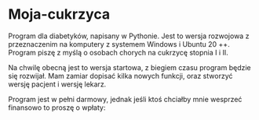 # Moja-cukrzyca
Program dla diabetyków, napisany w Pythonie. Jest to wersja rozwojowa z przeznaczenim na komputery z systemem Windows i Ubuntu 20 ++.
Program piszę z myślą o osobach chorych na cukrzycę stopnia I i II.

Na chwilę obecną jest to wersja startowa, z biegiem czasu program będzie się rozwijał. Mam zamiar dopisać kilka nowych funkcji, oraz stworzyć wersję pacjent i wersję lekarz.

Program jest w pełni darmowy, jednak jeśli ktoś chciałby mnie wesprzeć finansowo to proszę o wpłaty:
